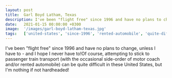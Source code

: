 ```yaml
---
layout: post
title:  Garl Boyd Latham, Texas
description: I've been "flight free" since 1996 and have no plans to change, unless I have to - and I hope I never have to!Of course, attempting to stick to passen...
date:   2021-01-15 00:00:00 +0300
image:  '/images/garl-boyd-latham-texas.jpg'
tags:   ['united-states', 'since-1996', 'rented-automobile', 'quite-difficult', 'occasional-side', 'motor-coach', 'flight-free', 'unless']
---
```

I've been "flight free" since 1996 and have no plans to change, unless I have to - and I hope I never have to!Of course, attempting to stick to passenger train transport (with the occasional side-order of motor coach and/or rented automobile) can be quite difficult in these United States, but I'm nothing if not hardheaded!

